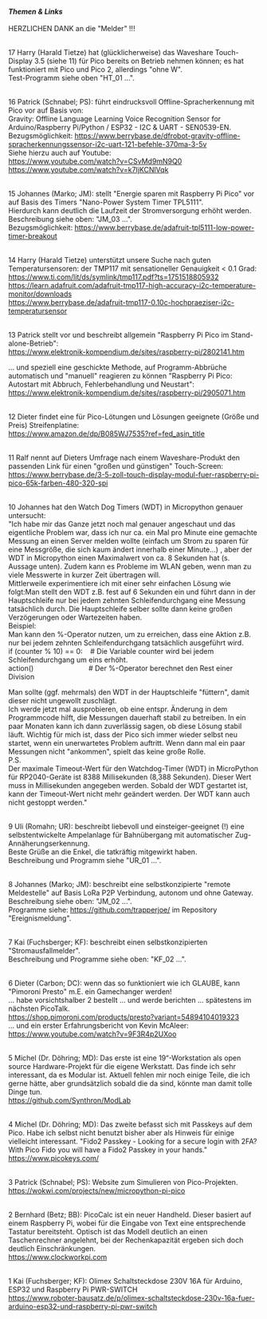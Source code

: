 ***Themen & Links*** <br><br>
HERZLICHEN DANK an die "Melder" !!! <br><br>

17  Harry (Harald Tietze) hat (glücklicherweise) das Waveshare Touch-Display 3.5 (siehe 11) für Pico bereits on Betrieb nehmen können; es hat funktioniert mit Pico und Pico 2, allerdings "ohne W".<br>
Test-Programm siehe oben "HT_01 ...".<br><br>

16  Patrick (Schnabel; PS): führt eindrucksvoll Offline-Spracherkennung mit Pico vor auf Basis von:<br>
Gravity: Offline Language Learning Voice Recognition Sensor for Arduino/Raspberry Pi/Python / ESP32 - I2C & UART - SEN0539-EN.<br>
Bezugsmöglichkeit:  https://www.berrybase.de/dfrobot-gravity-offline-spracherkennungssensor-i2c-uart-121-befehle-370ma-3-5v<br>
Siehe hierzu auch auf Youtube:<br>
https://www.youtube.com/watch?v=CSvMd9mN9Q0<br>
https://www.youtube.com/watch?v=k7IjKCNlVqk<br><br>

15  Johannes (Marko; JM): stellt "Energie sparen mit Raspberry Pi Pico" vor auf Basis des Timers "Nano-Power System Timer TPL5111".<br>
Hierdurch kann deutlich die Laufzeit der Stromversorgung erhöht werden.<br>
Beschreibung siehe oben: "JM_03 ...".<br>
Bezugsmöglichkeit:  https://www.berrybase.de/adafruit-tpl5111-low-power-timer-breakout<br> <br>

14  Harry (Harald Tietze) unterstützt unsere Suche nach guten Temperatursensoren: der TMP117 mit sensationeller Genauigkeit < 0.1 Grad:<br>
https://www.ti.com/lit/ds/symlink/tmp117.pdf?ts=1751518805932<br>
https://learn.adafruit.com/adafruit-tmp117-high-accuracy-i2c-temperature-monitor/downloads<br>
https://www.berrybase.de/adafruit-tmp117-0.10c-hochpraeziser-i2c-temperatursensor
<br><br>

13  Patrick stellt vor und beschreibt allgemein "Raspberry Pi Pico im Stand-alone-Betrieb":<br>
https://www.elektronik-kompendium.de/sites/raspberry-pi/2802141.htm<br>

... und speziell eine geschickte Methode, auf Programm-Abbrüche automatisch und "manuell" reagieren zu können "Raspberry Pi Pico: Autostart mit Abbruch, Fehlerbehandlung und Neustart":<br>
https://www.elektronik-kompendium.de/sites/raspberry-pi/2905071.htm
<br><br>

12  Dieter findet eine für Pico-Lötungen und Lösungen geeignete (Größe und Preis) Streifenplatine:<br>
https://www.amazon.de/dp/B085WJ7535?ref=fed_asin_title
<br><br>

11  Ralf nennt auf Dieters Umfrage nach einem Waveshare-Produkt den passenden Link für einen "großen und günstigen" Touch-Screen:<br>
https://www.berrybase.de/3-5-zoll-touch-display-modul-fuer-raspberry-pi-pico-65k-farben-480-320-spi
<br><br>

10  Johannes hat den Watch Dog Timers (WDT) in Micropython genauer untersucht:<br>
"Ich habe mir das Ganze jetzt noch mal genauer angeschaut und das eigentliche Problem war, dass ich nur ca. ein Mal pro Minute eine gemachte Messung an einen Server melden wollte (einfach um Strom zu sparen für eine Messgröße, die  sich kaum ändert innerhalb einer Minute...) , aber der WDT in Micropython einen Maximalwert von ca. 8 Sekunden hat (s. Aussage unten). Zudem kann es Probleme im WLAN geben, wenn man zu viele Messwerte in kurzer Zeit übertragen will.<br> 
Mittlerweile experimentiere ich mit einer sehr einfachen Lösung wie folgt:Man stellt den WDT z.B. fest auf 6 Sekunden ein und führt dann in der Hauptschleife nur bei  jedem zehnten Schleifendurchgang eine Messung tatsächlich durch. Die Hauptschleife selber sollte dann keine großen Verzögerungen oder Wartezeiten haben.  
Beispiel:<br>
Man kann den %-Operator nutzen, um zu erreichen, dass eine Aktion z.B. nur bei jedem zehnten Schleifendurchgang tatsächlich ausgeführt wird.  
if (counter % 10)  == 0: &nbsp;&nbsp; # Die Variable counter wird  bei jedem Schleifendurchgang um eins erhöht.<br>
action() &nbsp;&nbsp;&nbsp;&nbsp;&nbsp;&nbsp;&nbsp;&nbsp;&nbsp;&nbsp;&nbsp;&nbsp;&nbsp;&nbsp;&nbsp;&nbsp;&nbsp;&nbsp;&nbsp;&nbsp;&nbsp;&nbsp;&nbsp;&nbsp;&nbsp;&nbsp;  #  Der %-Operator berechnet den Rest einer Division<br>

Man sollte (ggf. mehrmals) den WDT in der Hauptschleife "füttern", damit dieser nicht ungewollt zuschlägt. <br>
Ich werde jetzt mal  ausprobieren, ob eine entspr. Änderung in dem Programmcode hilft, die Messungen dauerhaft stabil zu betreiben. In ein paar Monaten kann ich dann zuverlässig sagen, ob diese Lösung stabil läuft. Wichtig für mich ist, dass der Pico sich immer wieder selbst neu startet, wenn ein unerwartetes Problem auftritt. Wenn dann mal ein paar Messungen nicht "ankommen", spielt das keine große Rolle. <br>
P.S.<br> 
Der maximale Timeout-Wert für den Watchdog-Timer (WDT) in MicroPython für RP2040-Geräte ist 8388 Millisekunden (8,388 Sekunden). Dieser Wert muss in Millisekunden angegeben werden. Sobald der WDT gestartet ist, kann der Timeout-Wert nicht mehr geändert werden. Der WDT kann auch nicht gestoppt werden."<br> <br>

9  Uli (Romahn; UR): beschreibt liebevoll und einsteiger-geeignet (!) eine selbstentwickelte Ampelanlage für Bahnübergang mit automatischer Zug-Annäherungserkennung.<br>
Beste Grüße an die Enkel, die tatkräftig mitgewirkt haben.<br>
Beschreibung und Programm siehe "UR_01 ...".<br> <br>

8  Johannes (Marko; JM): beschreibt eine selbstkonzipierte "remote Meldestelle" auf Basis LoRa P2P Verbindung, autonom und ohne Gateway.<br>
Beschreibung siehe oben: "JM_02 ...".<br>
Programme siehe: https://github.com/trapperjoe/  im Repository "Ereignismeldung".<br> <br>

7  Kai (Fuchsberger; KF): beschreibt einen selbstkonzipierten "Stromausfallmelder".<br>
Beschreibung und Programme siehe oben: "KF_02 ...".<br> <br>

6  Dieter (Carbon; DC): wenn das so funktioniert wie ich GLAUBE, kann "Pimoroni Presto" m.E. ein Gamechanger werden! <br>
... habe vorsichtshalber 2 bestellt ... und werde berichten ... spätestens im nächsten PicoTalk. <br>
https://shop.pimoroni.com/products/presto?variant=54894104019323 <br>
... und ein erster Erfahrungsbericht von Kevin McAleer: <br>
https://www.youtube.com/watch?v=9F3R4p2UXoo <br> <br>

5  Michel (Dr. Döhring; MD): Das erste ist eine 19“-Workstation als open source Hardware-Projekt für die eigene Werkstatt. Das finde ich sehr interessant, da es Modular ist. Aktuell fehlen mir noch einige Teile, die ich gerne hätte, aber grundsätzlich sobald die da sind, könnte man damit tolle Dinge tun. <br>
https://github.com/Synthron/ModLab <br><br>

4  Michel (Dr. Döhring; MD): Das zweite befasst sich mit Passkeys auf dem Pico. Habe ich selbst nicht benutzt bisher aber als Hinweis für einige vielleicht interessant.
"Fido2 Passkey - Looking for a secure login with 2FA? With Pico Fido you will have a Fido2 Passkey in your hands." <br>
https://www.picokeys.com/ <br><br>

3  Patrick (Schnabel; PS): Website zum Simulieren von Pico-Projekten. <br>
https://wokwi.com/projects/new/micropython-pi-pico <br><br>

2  Bernhard (Betz; BB): PicoCalc ist ein neuer Handheld. Dieser basiert auf einem Raspberry Pi, wobei für die Eingabe von Text eine entsprechende Tastatur bereitsteht.
Optisch ist das Modell deutlich an einen Taschenrechner angelehnt, bei der Rechenkapazität ergeben sich doch deutlich Einschränkungen.  <br>
https://www.clockworkpi.com  <br><br>

1  Kai (Fuchsberger; KF): Olimex Schaltsteckdose 230V 16A für Arduino, ESP32 und Raspberry Pi PWR-SWITCH <br>
https://www.roboter-bausatz.de/p/olimex-schaltsteckdose-230v-16a-fuer-arduino-esp32-und-raspberry-pi-pwr-switch <br><br>
